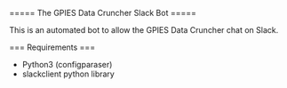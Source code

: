 ===== The GPIES Data Cruncher Slack Bot =====

This is an automated bot to allow the GPIES Data Cruncher chat on Slack.

=== Requirements ===
  * Python3 (configparaser)
  * slackclient python library